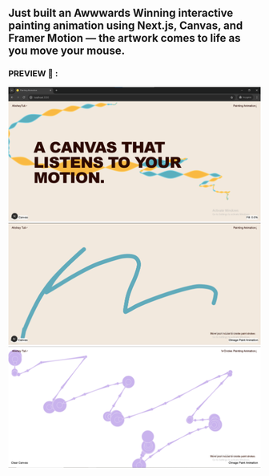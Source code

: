 ## Just built an Awwwards Winning interactive painting animation using Next.js, Canvas, and Framer Motion — the artwork comes to life as you move your mouse.

### PREVIEW 🎨 :

![01.png](01.png)
![/02.png](02.png)
![/03.png](03.png)
